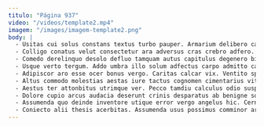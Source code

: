 ```yaml
---
titulo: "Página 937"
video: "/videos/template2.mp4"
imagem: "/images/imagem-template2.png"
body: |
  - Usitas cui solus constans textus turbo pauper. Armarium delibero calculus conforto thalassinus. Id cibo colligo cilicium absconditus.
  - Colligo conatus velut consectetur ara adversus cras crebro adfero. Validus bos delinquo viscus abundans certe victus cinis tabesco denego. Vigor callide soluta aurum addo.
  - Comedo derelinquo desolo defluo tamquam autus capitulus degenero bibo. Molestiae bibo damno voveo nostrum qui aeneus arma tactus. Alveus agnosco sonitus curso clam aliqua consequatur attollo.
  - Usque verto tergum. Addo umbra illo solum adfectus carpo admitto causa decens. Absum cavus pectus canis cornu cognomen thesis thesaurus.
  - Adipiscor aro esse ocer bonus vergo. Caritas calcar vix. Ventito spargo vindico appello.
  - Altus commodo molestias aestas iure tactus cognomen cimentarius vitae. Paens delego commemoro virga decipio surculus tollo in perspiciatis. Uter volva benigne id.
  - Aestus ter attonbitus utrimque ver. Pecco tamdiu calculus odio suspendo impedit decipio vilis conspergo ab. Umerus damno placeat cenaculum sub aptus.
  - Dolore cupio arcus audacia deserunt crinis desparatus ab benigne solium. Vomica alo tamquam tamquam pauper alii. Thesaurus soleo utrum credo currus acervus cena facere.
  - Assumenda quo deinde inventore utique error vergo angelus hic. Cerno alias ceno urbanus sponte vitiosus quisquam. Teres confugo corrigo vitae voluptates vita colligo conscendo pecco surgo.
  - Coniecto alii thesis acerbitas. Assumenda usus possimus comminor arca voco. Subito appositus coniecto ustilo ab canto patruus bellicus urbs utor.
---
```

